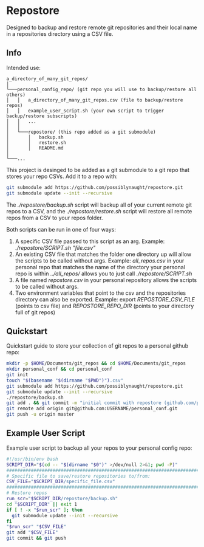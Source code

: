 # Repostore

Designed to backup and restore remote git repositories and their local name in a repositories directory using a CSV file.

## Info

Intended use:
```
a_directory_of_many_git_repos/
│
└───personal_config_repo/ (git repo you will use to backup/restore all others)
│   │   a_directory_of_many_git_repos.csv (file to backup/restore repos)
│   │   example_user_script.sh (your own script to trigger backup/restore subscripts)
│   │   ...
│   │
│   └───repostore/ (this repo added as a git submodule)
│       │   backup.sh
│       │   restore.sh
│       │   README.md
│   
└───...
```

This project is desinged to be added as a git submodule to a git repo that stores your repo CSVs. Add it to a repo with:

```bash
git submodule add https://github.com/possiblynaught/repostore.git
git submodule update --init --recursive
```

The *./repostore/backup.sh* script will backup all of your current remote git repos to a CSV, and the *./repostore/restore.sh* script will restore all remote repos from a CSV to your repos folder.

Both scripts can be run in one of four ways:
1. A specific CSV file passed to this script as an arg. Example: *./repostore/SCRIPT.sh "file.csv"*
2. An existing CSV file that matches the folder one directory up will allow the scripts to be called without args. Example: *all_repos.csv* in your personal repo that matches the name of the directory your personal repo is within *../all_repos/* allows you to just call *./repostore/SCRIPT.sh*
3. A file named *repostore.csv* in your personal repository allows the scripts to be called without args.
4. Two environment variables that point to the csv and the repositories directory can also be exported. Example: export *REPOSTORE_CSV_FILE* (points to csv file) and *REPOSTORE_REPO_DIR* (points to your directory full of git repos)

## Quickstart

Quickstart guide to store your collection of git repos to a personal github repo:

```bash
mkdir -p $HOME/Documents/git_repos && cd $HOME/Documents/git_repos
mkdir personal_conf && cd personal_conf
git init
touch "$(basename "$(dirname "$PWD")").csv"
git submodule add https://github.com/possiblynaught/repostore.git
git submodule update --init --recursive
./repostore/backup.sh
git add . && git commit -m "initial commit with repostore (github.com/possiblynaught/repostore)"
git remote add origin git@github.com:USERNAME/personal_conf.git
git push -u origin master
```

## Example User Script

Example user script to backup all your repos to your personal config repo:
```bash
#!/usr/bin/env bash
SCRIPT_DIR="$(cd -- "$(dirname "$0")" >/dev/null 2>&1; pwd -P)"
################################################################################
# Specific file to save/restore repositories to/from:
CSV_FILE="$SCRIPT_DIR/specific_file.csv"
################################################################################
# Restore repos
run_scr="$SCRIPT_DIR/repostore/backup.sh"
cd "$SCRIPT_DIR" || exit 1
if [ ! -x "$run_scr" ]; then
  git submodule update --init --recursive
fi
"$run_scr" "$CSV_FILE"
git add "$CSV_FILE"
git commit && git push
```
